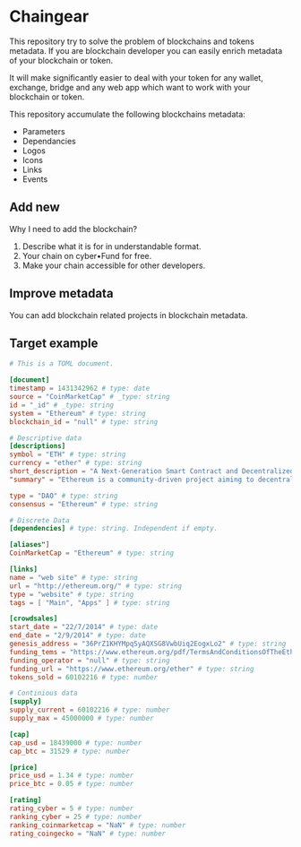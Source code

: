 # Chaingear

This repository try to solve the problem of blockchains and tokens metadata.
If you are blockchain developer you can easily enrich metadata of your blockchain or token.

It will make significantly easier to deal with your token for any wallet, exchange, bridge and any web app which want to work with your blockchain or token.

This repository accumulate the following blockchains metadata:
- Parameters
- Dependancies
- Logos
- Icons
- Links
- Events

## Add new

Why I need to add the blockchain?

1. Describe what it is for in understandable format.
2. Your chain on cyber•Fund for free.
3. Make your chain accessible for other developers.

## Improve metadata
You can add blockchain related projects in blockchain metadata.

## Target example
```toml
# This is a TOML document.

[document]
timestamp = 1431342962 # type: date
source = "CoinMarketCap" # _type: string
id = "_id" # _type: string
system = "Ethereum" # type: string
blockchain_id = "null" # type: string

# Descriptive data
[descriptions]
symbol = "ETH" # type: string
currency = "ether" # type: string
short_description = "A Next-Generation Smart Contract and Decentralized Application Platform" # type: string
"summary" = "Ethereum is a community-driven project aiming to decentralize the internet and return it to its democratic roots. It is a platform for building and running applications which do not need to rely on trust and cannot be controlled by any central authority." # type: string

type = "DAO" # type: string
consensus = "Ethereum" # type: string

# Discrete Data
[dependencies] # type: string. Independent if empty.

[aliases"]
CoinMarketCap = "Ethereum" # type: string

[links]
name = "web site" # type: string
url = "http://ethereum.org/" # type: string
type = "website" # type: string
tags = [ "Main", "Apps" ] # type: string

[crowdsales]
start_date = "22/7/2014" # type: date
end_date = "2/9/2014" # type: date
genesis_address = "36PrZ1KHYMpqSyAQXSG8VwbUiq2EogxLo2" # type: string
funding_tems = "https://www.ethereum.org/pdf/TermsAndConditionsOfTheEthereumGenesisSale.pdf" # type: string
funding_operator = "null" # type: string
funding_url = "https://www.ethereum.org/ether" # type: string
tokens_sold = 60102216 # type: number

# Continious data
[supply]
supply_current = 60102216 # type: number
supply_max = 45000000 # type: number

[cap]
cap_usd = 18439000 # type: number
cap_btc = 31529 # type: number

[price]
price_usd = 1.34 # type: number
price_btc = 0.05 # type: number

[rating]
rating_cyber = 5 # type: number
ranking_cyber = 25 # type: number
ranking_coinmarketcap = "NaN" # type: number
rating_coingecko = "NaN" # type: number

```
